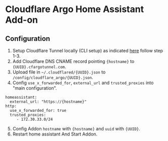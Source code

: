 # Cloudflare Argo Home Assistant Add-on

## Configuration

1. Setup Cloudflare Tunnel locally (CLI setup) as indicated [here](https://developers.cloudflare.com/cloudflare-one/connections/connect-apps/install-and-setup/tunnel-guide/#set-up-a-tunnel-locally-cli-setup) follow step 1-3.
2. Add Cloudflare DNS CNAME record pointing `{hostname}` to `{UUID}.cfargotunnel.com`.
3. Upload file in `~/.cloudflared/{UUID}.json` to `/config/cloudflare_argo/{UUID}.json`.
4. Config `use_x_forwarded_for`, `external_url` and `trusted_proxies` into "main configuration".
```
homeassistant:
  external_url: "https://{hostname}"
http:
  use_x_forwarded_for: true
  trusted_proxies: 
     - 172.30.33.0/24
```
5. Config Addon `hostname` with `{hostname}` and `uuid` with `{UUID}`.
6. Restart home assistant And Start Addon.
